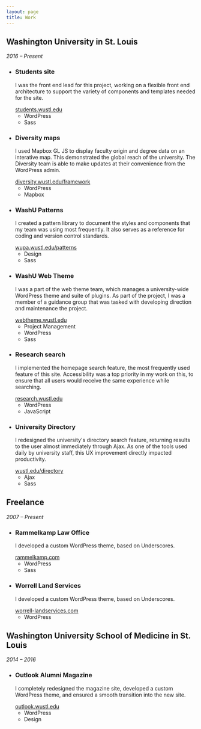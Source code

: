```yaml
---
layout: page
title: Work
---
```

<div class="work-group">
<div class="group-header">
<h2>Washington University in St. Louis</h2>
<p><em>2016 &ndash; Present</em></p>
</div>

<ul class="work-list">
    <li>
        <h3>Students site</h3>
        <p>I was the front end lead for this project, working on a flexible front end architecture to support the variety of components and templates needed for the site.</p>
        <a class="project-link" href="https://students.wustl.edu">students.wustl.edu</a>
        <ul class="project-tags">
            <li>WordPress</li>
            <li>Sass</li>
        </ul>
    </li>
    <li>
        <h3>Diversity maps</h3>
        <p>I used Mapbox GL JS to display faculty origin and degree data on an interative map. This demonstrated the global reach of the university. The Diversity team is able to make updates at their convenience from the WordPress admin.</p>
        <a class="project-link" href="https://diversity.wustl.edu/framework">diversity.wustl.edu/framework</a>
        <ul class="project-tags">
            <li>WordPress</li>
            <li>Mapbox</li>
        </ul>
    </li>
    <li>
        <h3>WashU Patterns</h3>
        <p>I created a pattern library to document the styles and components that my team was using most frequently. It also serves as a reference for coding and version control standards.</p>
        <a class="project-link" href="http://wupa.wustl.edu/patterns">wupa.wustl.edu/patterns</a>
        <ul class="project-tags">
            <li>Design</li>
            <li>Sass</li>
        </ul>
    </li>
    <li>
        <h3>WashU Web Theme</h3>
        <p>I was a part of the web theme team, which manages a university-wide WordPress theme and suite of plugins. As part of the project, I was a member of a guidance group that was tasked with developing direction and maintenance the project.</p>
        <a class="project-link" href="https://webtheme.wustl.edu">webtheme.wustl.edu</a>
        <ul class="project-tags">
            <li>Project Management</li>
            <li>WordPress</li>
            <li>Sass</li>
        </ul>
    </li>
    <li>
        <h3>Research search</h3>
        <p>I implemented the homepage search feature, the most frequently used feature of this site. Accessibility was a top priority in my work on this, to ensure that all users would receive the same experience while searching.</p>
        <a class="project-link" href="https://research.wustl.edu">research.wustl.edu</a>
        <ul class="project-tags">
            <li>WordPress</li>
            <li>JavaScript</li>
        </ul>
    </li>
    <li>
        <h3>University Directory</h3>
        <p>I redesigned the university's directory search feature, returning results to the user almost immediately through Ajax. As one of the tools used daily by university staff, this UX improvement directly impacted productivity.</p>
        <a class="project-link" href="https://wustl.edu/directory">wustl.edu/directory</a>
        <ul class="project-tags">
            <li>Ajax</li>
            <li>Sass</li>
        </ul>
    </li>
</ul>
</div>

<div class="work-group">
<div class="group-header">
<h2>Freelance</h2>
<p><em>2007 &ndash; Present</em></p>
</div>

<ul class="work-list">
    <li>
        <h3>Rammelkamp Law Office</h3>
        <p>I developed a custom WordPress theme, based on Underscores.</p>
        <a class="project-link" href="http://rammelkamp.com">rammelkamp.com</a>
        <ul class="project-tags">
            <li>WordPress</li>
            <li>Sass</li>
        </ul>
    </li>
    <li>
        <h3>Worrell Land Services</h3>
        <p>I developed a custom WordPress theme, based on Underscores.</p>
        <a class="project-link" href="https://worrell-landservices.com">worrell-landservices.com</a>
        <ul class="project-tags">
            <li>WordPress</li>
        </ul>
    </li>
</ul>
</div>

<div class="work-group">
<div class="group-header">
<h2>Washington University School of Medicine in St. Louis</h2>
<p><em>2014 &ndash; 2016</em></p>
</div>

<ul class="work-list">
    <li>
        <h3>Outlook Alumni Magazine</h3>
        <p>I completely redesigned the magazine site, developed a custom WordPress theme, and ensured a smooth transition into the new site.</p>
        <a class="project-link" href="https://outlook.wustl.edu">outlook.wustl.edu</a>
        <ul class="project-tags">
            <li>WordPress</li>
            <li>Design</li>
        </ul>
    </li>
</ul>
</div>
